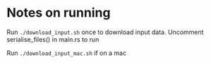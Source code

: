 # Notes on running

Run `./download_input.sh` once to download input data. Uncomment serialise_files() in main.rs to run

Run `./download_input_mac.sh` if on a mac
